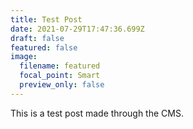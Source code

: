 ```yaml
---
title: Test Post
date: 2021-07-29T17:47:36.699Z
draft: false
featured: false
image:
  filename: featured
  focal_point: Smart
  preview_only: false
---
```

This is a test post made through the CMS.